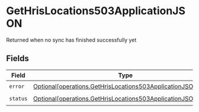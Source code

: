 # GetHrisLocations503ApplicationJSON

Returned when no sync has finished successfully yet


## Fields

| Field                                                                                                                                    | Type                                                                                                                                     | Required                                                                                                                                 | Description                                                                                                                              |
| ---------------------------------------------------------------------------------------------------------------------------------------- | ---------------------------------------------------------------------------------------------------------------------------------------- | ---------------------------------------------------------------------------------------------------------------------------------------- | ---------------------------------------------------------------------------------------------------------------------------------------- |
| `error`                                                                                                                                  | [Optional[operations.GetHrisLocations503ApplicationJSONError]](undefined/models/operations/gethrislocations503applicationjsonerror.md)   | :heavy_check_mark:                                                                                                                       | N/A                                                                                                                                      |
| `status`                                                                                                                                 | [Optional[operations.GetHrisLocations503ApplicationJSONStatus]](undefined/models/operations/gethrislocations503applicationjsonstatus.md) | :heavy_check_mark:                                                                                                                       | N/A                                                                                                                                      |